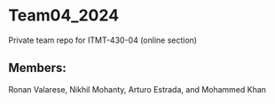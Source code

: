 # Team04_2024
Private team repo for ITMT-430-04 (online section)

## Members:
Ronan Valarese, Nikhil Mohanty, Arturo Estrada, and Mohammed Khan
